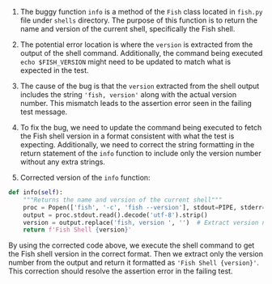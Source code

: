 1. The buggy function `info` is a method of the `Fish` class located in `fish.py` file under `shells` directory. The purpose of this function is to return the name and version of the current shell, specifically the Fish shell.

2. The potential error location is where the `version` is extracted from the output of the shell command. Additionally, the command being executed `echo $FISH_VERSION` might need to be updated to match what is expected in the test.

3. The cause of the bug is that the `version` extracted from the shell output includes the string `'fish, version'` along with the actual version number. This mismatch leads to the assertion error seen in the failing test message.

4. To fix the bug, we need to update the command being executed to fetch the Fish shell version in a format consistent with what the test is expecting. Additionally, we need to correct the string formatting in the return statement of the `info` function to include only the version number without any extra strings.

5. Corrected version of the `info` function:

```python
def info(self):
    """Returns the name and version of the current shell"""
    proc = Popen(['fish', '-c', 'fish --version'], stdout=PIPE, stderr=DEVNULL)
    output = proc.stdout.read().decode('utf-8').strip()
    version = output.replace('fish, version ', '')  # Extract version number only
    return f'Fish Shell {version}'
```

By using the corrected code above, we execute the shell command to get the Fish shell version in the correct format. Then we extract only the version number from the output and return it formatted as `'Fish Shell {version}'`. This correction should resolve the assertion error in the failing test.